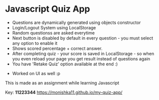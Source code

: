 # Javascript Quiz App

- Questions are dynamically generated using objects constructor
- Login/Logout System using LocalStorage
- Random questionss are asked everytime
- Next button is disabled by default in every question - you must select any option to enable it
- Shows scored percentage + correct answer.
- After completing quiz - your score is saved in LocalStorage - so when you even reload your page you get result instead of questions again
- You have 'Retake Quiz' option available at the end :)

* Worked on UI as well :p

This is made as an assignment while learning Javascript


Key: **11223344**
https://monishka11.github.io/my-quiz-app/
